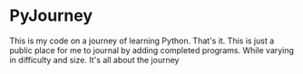 # PyJourney
This is my code on a journey of learning Python.
That's it. This is just a public place for me to journal by adding completed programs. While varying in difficulty and size. It's all about the journey
